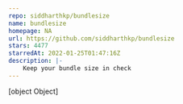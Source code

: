 ```yaml
---
repo: siddharthkp/bundlesize
name: bundlesize
homepage: NA
url: https://github.com/siddharthkp/bundlesize
stars: 4477
starredAt: 2022-01-25T01:47:16Z
description: |-
    Keep your bundle size in check
---
```


[object Object]
